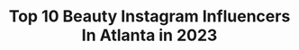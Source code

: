 ---
title: Top 10 Beauty Instagram Influencers In Atlanta in 2023
description: >-
  Find top beauty Instagram influencers in Atlanta in 2023. Most popular hashtags: #beauty #explore #atlanta #melanin.
platform: Instagram
hits: 330
text_top: Identify the most popular Instagram influencers on inBeat.
text_bottom: Our platform has 330 Instagram influencers like this in Atlanta, United States for you to connect with.
profiles:
  - username: "urban.blonde"
    fullname: >-
      Stephanie Konkle Caligiuri
    bio: >-
      Style blogger + beauty Atlanta -> Florida urbanblondeblog@gmail.com 💌 Shop My Instagram👇🏼
    location: "United States"
    followers: 202009
    engagement: 135
    commentsToLikes: 0.040924
    id: ck5hnxirbokca0i11pmlm54n0
    verified: false
    hashtags: "#ltkunder50, #ltkshoecrush, #falloutfits, #ltkfall"
  - username: "curlfriendari"
    fullname: >-
      ARIELLE
    bio: >-
      •Natural Hair + Beauty •Atlanta, Ga 🇯🇲🇲🇸 •CurlFriendAri@gmail.com •YouTube: 2 mill+ views P.O. Box 2045 Mableton, GA 30126
    location: "United States"
    followers: 61150
    engagement: 546
    commentsToLikes: 0.020164
    id: ckap9ah0pru9q0i78ghbv3hrl
    verified: false
    hashtags: "#healthy, #naturalchixs, #africanpridepartner, #naturalhair"
  - username: "brownsugarglam"
    fullname: >-
      Shahntay Simpson
    bio: >-
      Philippians 4:13 BS 🎓|Licensed Cosmetologist 💇🏽‍♀️ Blogging Beauty| Atlanta based For Campaigns email Shahntay_Simpson@hotmail.com
    location: "United States"
    followers: 45607
    engagement: 310
    commentsToLikes: 0.010635
    id: ck0u0vqocuzaw0i19gbhyac7e
    verified: false
    hashtags: "#blackwomendomakeup, #melaninmakeupdaily, #naturalchixs, #naturalhairstyles"
  - username: "candyrichards__"
    fullname: >-
      Candy Richards
    bio: >-
      🎬 Sometimes i act & sometimes i act a damn fool😜 ▪️ Brand ambass 📍 NC 🚘 ATL 🇱🇷 Liberian Girl ❤️ WSSU Alum • MBA 🎓 (Strayer)Owner of @crichcollection_
    location: "United States"
    followers: 19073
    engagement: 343
    commentsToLikes: 0.064549
    id: ck5hrkhwkv0mv0i11infjvvw6
    verified: false
    hashtags: "#liberianskilling, #liberia, #tvpersonality, #braids"
  - username: "te_coristyles"
    fullname: >-
      TeCori💇🏾
    bio: >-
      BMore Girl slaying in the ATL. Just eating and praying my way through life 💕🙏🏾 Weaving and healthy hair specialist. find me 📍Snob Life Studio
    location: "United States"
    followers: 26967
    engagement: 138
    commentsToLikes: 0.049594
    id: ck5hntkkqod930i113lizs0w9
    verified: false
    hashtags: "#fashioninspo, #makeup, #baddie, #lacewig"
  - username: "mindfulmizfitz"
    fullname: >-
      Mindful Mizfitz Academy
    bio: >-
      Owner: @iamslym @choculateshop💅🏾💇🏾‍♀️ Mobile Notary Relationship, Life, Business & Financial Coach Author & Realtor @booksbusinessandbspodcast
    location: "United States"
    followers: 129822
    engagement: 225
    commentsToLikes: 0.005392
    id: ck0tv71mva7te0i199mv7cfhy
    verified: false
    hashtags: "#mtv, #blackwriters, #blackmarriage, #blackcouples"
  - username: "andzelika_bobrova"
    fullname: >-
      Andzelika
    bio: >-
      𝓉𝒽𝑒𝓇𝑒’𝓈 𝓈𝑜𝓂𝑒𝒷𝑜𝒹𝓎 𝒻𝑜𝓇 𝑒𝓋𝑒𝓇𝓎𝒷𝑜𝒹𝓎
    location: "United States"
    followers: 32676
    engagement: 310
    commentsToLikes: 0.030527
    id: ck8sxf0emh5s40j78hce8tuqa
    verified: false
    hashtags: "#fashion, #atlantamodels, #blonde, #ovmefiller"
  - username: "kanobipollard"
    fullname: >-
      Atlanta Photographer
    bio: >-
      #Atlanta-based storyteller, inspiring creative entrepreneurs to build their dream aesthetic. Campaigns • Personal Branding • Editorials ⇣BOOK ME⇣
    location: "United States"
    followers: 2485
    engagement: 1231
    commentsToLikes: 0.150570
    id: ck5cbxwqjgd470i11i5s1dm1g
    verified: false
    hashtags: "#blacklove, #sisterlocks, #atlphotographer, #photographer"
  - username: "braidsbykamesha"
    fullname: >-
      Ka’Mesha Cathcart
    bio: >-
      ALL PHOTOS ARE MY WORK... 13+ to book ( no young children) I DO NOT USE FLAT IRONS 📍Dallas Texas
    location: "United States"
    followers: 20203
    engagement: 1302
    commentsToLikes: 0.024172
    id: ck15pc7izx5gk0i19c1oz3noz
    verified: false
    hashtags: "#boxbraids, #cornrowstyles, #tuck, #chicagobraids"
  - username: "wstco"
    fullname: >-
      TATYANA WSTCO
    bio: >-
      Busy•✘ YouTube:Beauty/Fashion •Atlanta ⓔ•Tatyanawstco@gmail.com
    location: "United States"
    followers: 140799
    engagement: 349
    commentsToLikes: 0.009773
    id: ck8sxr40gictq0j78f2pjw9dr
    verified: false
    hashtags: ""
---